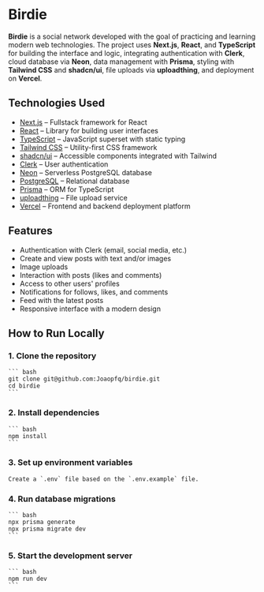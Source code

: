 # Birdie

**Birdie** is a social network developed with the goal of practicing and learning modern web technologies. The project uses **Next.js**, **React**, and **TypeScript** for building the interface and logic, integrating authentication with **Clerk**, cloud database via **Neon**, data management with **Prisma**, styling with **Tailwind CSS** and **shadcn/ui**, file uploads via **uploadthing**, and deployment on **Vercel**.

## Technologies Used
- [Next.js](https://nextjs.org/) – Fullstack framework for React
- [React](https://reactjs.org/) – Library for building user interfaces
- [TypeScript](https://www.typescriptlang.org/) – JavaScript superset with static typing
- [Tailwind CSS](https://tailwindcss.com/) – Utility-first CSS framework
- [shadcn/ui](https://ui.shadcn.dev/) – Accessible components integrated with Tailwind
- [Clerk](https://clerk.com/) – User authentication
- [Neon](https://neon.tech/) – Serverless PostgreSQL database
- [PostgreSQL](https://www.postgresql.org/) – Relational database
- [Prisma](https://www.prisma.io/) – ORM for TypeScript
- [uploadthing](https://uploadthing.com/) – File upload service
- [Vercel](https://vercel.com/) – Frontend and backend deployment platform

## Features
- Authentication with Clerk (email, social media, etc.)
- Create and view posts with text and/or images
- Image uploads
- Interaction with posts (likes and comments)
- Access to other users' profiles
- Notifications for follows, likes, and comments
- Feed with the latest posts
- Responsive interface with a modern design

## How to Run Locally

### 1. Clone the repository
    ``` bash
    git clone git@github.com:Joaopfq/birdie.git
    cd birdie
    ```

### 2. Install dependencies
    ``` bash
    npm install
    ```

### 3. Set up environment variables
    Create a `.env` file based on the `.env.example` file.

### 4. Run database migrations
    ``` bash
    npx prisma generate
    npx prisma migrate dev
    ```

### 5. Start the development server
    ``` bash
    npm run dev
    ```